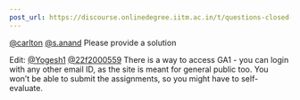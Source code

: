 ```yaml
---
post_url: https://discourse.onlinedegree.iitm.ac.in/t/questions-closed-ga/165433/3
---
```

[@carlton](/u/carlton) [@s.anand](/u/s.anand) Please provide a solution

Edit: [@Yogesh1](/u/yogesh1) [@22f2000559](/u/22f2000559) There is a way to access GA1 - you can login with any other email ID, as the site is meant for general public too. You won’t be able to submit the assignments, so you might have to self-evaluate.